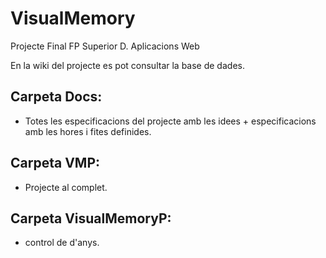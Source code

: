 # VisualMemory
Projecte Final FP Superior D. Aplicacions Web 

En la wiki del projecte es pot consultar la base de dades.

## Carpeta Docs:
- Totes les especificacions del projecte amb les idees + especificacions amb les hores i fites definides.

## Carpeta VMP:
- Projecte al complet.

## Carpeta VisualMemoryP:
- control de d'anys.

